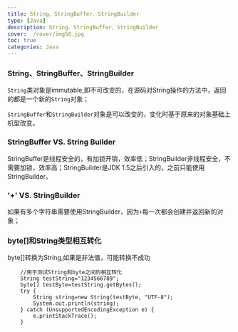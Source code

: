 ```yaml
---
title: String、StringBuffer、StringBuilder
type: [Java]
description: String、StringBuffer、StringBuilder
cover:  /cover/img58.jpg
toc: true
categories: Java
---
```


### String、StringBuffer、StringBuilder

`String`类对象是immutable,即不可改变的，在源码对String操作的方法中，返回的都是一个新的`String`对象；

`StringBuffer`和`StringBuilder`对象是可以改变的，变化时基于原来的对象基础上机型改变。

### StringBuffer VS. String Builder

StringBuffer是线程安全的，有加锁开销，效率低；StringBuilder非线程安全，不需要加锁，效率高；StringBuilder是JDK 1.5之后引入的，之前只能使用StringBuilder。

### '+' VS. StringBuilder

如果有多个字符串需要使用StringBuilder，因为`+`每一次都会创建并返回新的对象；


### byte[]和String类型相互转化

byte[]转换为String,如果是非法值，可能转换不成功

```
    //用于测试String和byte之间的相互转化
    String testString="1234566789";
    byte[] testByte=testString.getBytes();
    try {
        String string=new String(testByte, "UTF-8");
        System.out.println(string);
    } catch (UnsupportedEncodingException e) {
        e.printStackTrace();
    }
```